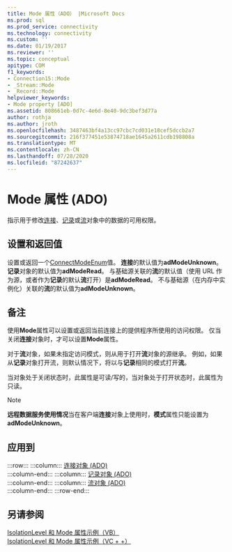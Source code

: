 ```yaml
---
title: Mode 属性（ADO） |Microsoft Docs
ms.prod: sql
ms.prod_service: connectivity
ms.technology: connectivity
ms.custom: ''
ms.date: 01/19/2017
ms.reviewer: ''
ms.topic: conceptual
apitype: COM
f1_keywords:
- Connection15::Mode
- _Stream::Mode
- _Record::Mode
helpviewer_keywords:
- Mode property [ADO]
ms.assetid: 808661eb-0d7c-4e6d-8e40-9dc3bef3d77a
author: rothja
ms.author: jroth
ms.openlocfilehash: 3487463bf4a13cc97cbc7cd031e18cef5dccb2a7
ms.sourcegitcommit: 216f377451e53874718ae1645a2611cdb198808a
ms.translationtype: MT
ms.contentlocale: zh-CN
ms.lasthandoff: 07/28/2020
ms.locfileid: "87242637"
---
```

# <a name="mode-property-ado"></a>Mode 属性 (ADO)
指示用于修改[连接](../../../ado/reference/ado-api/connection-object-ado.md)、[记录](../../../ado/reference/ado-api/record-object-ado.md)或[流](../../../ado/reference/ado-api/stream-object-ado.md)对象中的数据的可用权限。  
  
## <a name="settings-and-return-values"></a>设置和返回值  
 设置或返回一个[ConnectModeEnum](../../../ado/reference/ado-api/connectmodeenum.md)值。 **连接**的默认值为**adModeUnknown**。 **记录**对象的默认值为**adModeRead**。 与基础源关联的**流**的默认值（使用 URL 作为源，或者作为**记录**的默认**流**打开）是**adModeRead**。 不与基础源（在内存中实例化）关联的**流**的默认值为**adModeUnknown**。  
  
## <a name="remarks"></a>备注  
 使用**Mode**属性可以设置或返回当前连接上的提供程序所使用的访问权限。 仅当关闭**连接**对象时，才可以设置**Mode**属性。  
  
 对于**流**对象，如果未指定访问模式，则从用于打开**流**对象的源继承。 例如，如果从**记录**对象打开流，则默认情况下，将以与**记录**相同的模式打开**流**。  
  
 当对象处于关闭状态时，此属性是可读/写的，当对象处于打开状态时，此属性为只读。  
  
> [!NOTE]
>  **远程数据服务使用情况**当在客户端**连接**对象上使用时，**模式**属性只能设置为**adModeUnknown**。  
  
## <a name="applies-to"></a>应用到  

:::row:::
    :::column:::
        [连接对象 (ADO)](../../../ado/reference/ado-api/connection-object-ado.md)  
    :::column-end:::
    :::column:::
        [记录对象 (ADO)](../../../ado/reference/ado-api/record-object-ado.md)  
    :::column-end:::
    :::column:::
        [流对象 (ADO)](../../../ado/reference/ado-api/stream-object-ado.md)  
    :::column-end:::
:::row-end:::

## <a name="see-also"></a>另请参阅  
 [IsolationLevel 和 Mode 属性示例（VB）](../../../ado/reference/ado-api/isolationlevel-and-mode-properties-example-vb.md)   
 [IsolationLevel 和 Mode 属性示例（VC + +）](../../../ado/reference/ado-api/isolationlevel-and-mode-properties-example-vc.md)   
